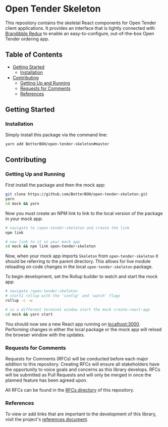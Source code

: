 # Open Tender Skeleton

This repository contains the skeletal React components for Open Tender client applications. It provides an interface that is tightly connected with [Brandibble Redux](https://github.com/BetterBOH/brandibble-redux) to enable an easy-to-configure, out-of-the-box Open Tender ordering app.

## Table of Contents

- [Getting Started](#getting-started)
  - [Installation](#installation)
- [Contributing](#contributing)
  - [Getting Up and Running](#getting-up-and-running)
  - [Requests for Comments](#requests-for-comments)
  - [References](#references)

## Getting Started

### Installation

Simply install this package via the command line:

```
yarn add BetterBOH/open-tender-skeleton#master
```

## Contributing

### Getting Up and Running

First install the package and then the mock app:

```bash
git clone https://github.com/BetterBOH/open-tender-skeleton.git
yarn
cd mock && yarn
```

Now you must create an NPM link to link to the local version of the package in your mock app:

```bash
# navigate to /open-tender-skeleton and create the link
npm link

# now link to it in your mock app
cd mock && npm link open-tender-skeleton
```

Now, when your mock app imports `Skeleton` from `open-tender-skeleton` it should be referring to the parent directory. This allows for live module reloading on code changes in the local `open-tender-skeleton` package.

To begin development, set the Rollup builder to watch and start the mock app:

```bash
# navigate /open-tender-skeleton
# start1 rollup with the 'config' and 'watch' flags
rollup -c -w

# in a different terminal window start the mock create-react-app
cd mock && yarn start
```

You should now see a new React app running on [localhost:3000](http://localhost:3000). Performing changes in either the local package or the mock app will reload the browser window with the updates.

### Requests for Comments

Requests for Comments (RFCs) will be conducted before each major addition to this repository. Creating RFCs will ensure all stakeholders have the opportunity to voice goals and concerns as this library develops. RFCs will be submitted as Pull Requests and will only be merged in once the planned feature has been agreed upon.

All RFCs can be found in the [RFCs directory](https://github.com/BetterBOH/open-tender-frontend/blob/master/rfcs) of this repository.

### References

To view or add links that are important to the development of this library, visit the project's [references document](https://gist.github.com/joshiefishbein/091b8ce4e4f8ac123c0a82a041392918).

